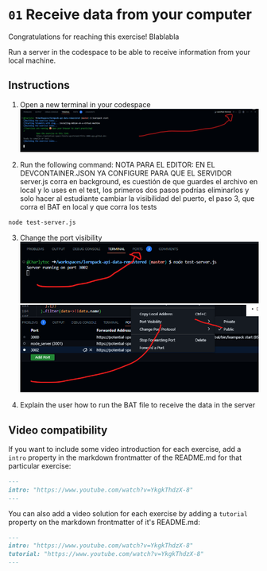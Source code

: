 # `01` Receive data from your computer
Congratulations for reaching this exercise! Blablabla

Run a server in the codespace to be able to receive information from your local machine.

## Instructions

1. Open a new terminal in your codespace
![Open terminal](../../.learn/assets/open-terminal.png)

2. Run the following command: NOTA PARA EL EDITOR: EN EL DEVCONTAINER.JSON YA CONFIGURE PARA QUE EL SERVIDOR server.js corra en background, es cuestión de que guardes el archivo en local y lo uses en el test, los primeros dos pasos podrías eliminarlos y solo hacer al estudiante cambiar la visibilidad del puerto, el paso 3, que corra el BAT en local y que corra los tests
```bash
node test-server.js 
```
3. Change the port visibility
![Ports](../../.learn/assets/ports.png)
![Change visibility](../../.learn/assets/port-visibility.png)

3. Explain the user how to run the BAT file to receive the data in the server













## Video compatibility

If you want to include some video introduction for each exercise, add a `intro` property in the markdown frontmatter of the README.md for that particular exercise:

```markdown
---
intro: "https://www.youtube.com/watch?v=YkgkThdzX-8"
---
```

You can also add a video solution for each exercise by adding a `tutorial` property on the markdown frontmatter of it's README.md:

```markdown
---
intro: "https://www.youtube.com/watch?v=YkgkThdzX-8"
tutorial: "https://www.youtube.com/watch?v=YkgkThdzX-8"
---
```

